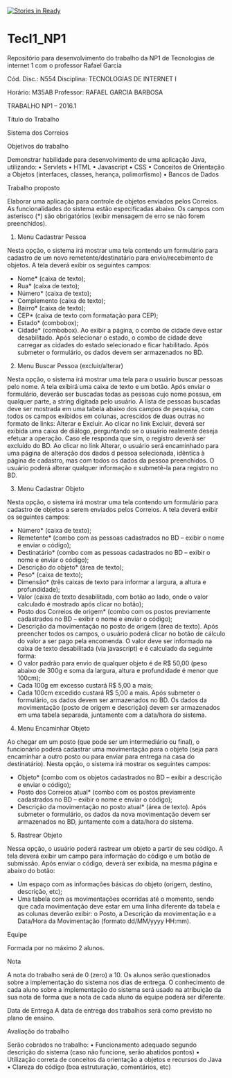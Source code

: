 [![Stories in Ready](https://badge.waffle.io/Daniel-Aragao/TecI1_NP1.png?label=ready&title=Ready)](https://waffle.io/Daniel-Aragao/TecI1_NP1)
# TecI1_NP1
Repositório para desenvolvimento do trabalho da NP1 de Tecnologias de internet 1 com o professor Rafael Garcia

Cód. Disc.:	N554	     	Disciplina:	TECNOLOGIAS DE INTERNET I

Horário:	M35AB		Professor:	RAFAEL GARCIA BARBOSA


TRABALHO NP1 – 2016.1

Título do Trabalho

Sistema dos Correios

Objetivos do trabalho

Demonstrar habilidade para desenvolvimento de uma aplicação Java, utilizando:
•	Servlets
•	HTML
•	Javascript
•	CSS
•	Conceitos de Orientação a Objetos (interfaces, classes, herança, polimorfismo)
•	Bancos de Dados

Trabalho proposto

Elaborar uma aplicação para controle de objetos enviados pelos Correios. As funcionalidades do sistema estão especificadas abaixo. Os campos com asterisco (*) são obrigatórios (exibir mensagem de erro se não forem preenchidos).

1.	Menu Cadastrar Pessoa

Nesta opção, o sistema irá mostrar uma tela contendo um formulário para cadastro de um novo remetente/destinatário para envio/recebimento de objetos. A tela deverá exibir os seguintes campos:
- Nome* (caixa de texto);
- Rua* (caixa de texto);
- Número* (caixa de texto);
- Complemento (caixa de texto);
- Bairro* (caixa de texto);
- CEP* (caixa de texto com formatação para CEP);
- Estado* (combobox);
- Cidade* (combobox).
Ao exibir a página, o combo de cidade deve estar desabilitado. Após selecionar o estado, o combo de cidade deve carregar as cidades do estado selecionado e ficar habilitado. Após submeter o formulário, os dados devem ser armazenados no BD.

2.	Menu Buscar Pessoa (excluir/alterar)

Nesta opção, o sistema irá mostrar uma tela para o usuário buscar pessoas pelo nome. A tela exibirá uma caixa de texto e um botão. Após enviar o formulário, deverão ser buscadas todas as pessoas cujo nome possua, em qualquer parte, a string digitada pelo usuário. A lista de pessoas buscadas deve ser mostrada em uma tabela abaixo dos campos de pesquisa, com todos os campos exibidos em colunas, acrescidos de duas outras no formato de links: Alterar e Excluir.
Ao clicar no link Excluir, deverá ser exibida uma caixa de diálogo, perguntando se o usuário realmente deseja efetuar a operação. Caso ele responda que sim, o registro deverá ser excluído do BD.
Ao clicar no link Alterar, o usuário será encaminhado para uma página de alteração dos dados d pessoa selecionada, idêntica à página de cadastro, mas com todos os dados da pessoa preenchidos. O usuário poderá alterar qualquer informação e submetê-la para registro no BD.

3.	Menu Cadastrar Objeto

Nesta opção, o sistema irá mostrar uma tela contendo um formulário para cadastro de objetos a serem enviados pelos Correios. A tela deverá exibir os seguintes campos:
- Número* (caixa de texto);
- Remetente* (combo com as pessoas cadastrados no BD – exibir o nome e enviar o código);
- Destinatário* (combo com as pessoas cadastrados no BD – exibir o nome e enviar o código);
- Descrição do objeto* (área de texto);
- Peso* (caixa de texto);
- Dimensão* (três caixas de texto para informar a largura, a altura e profundidade);
- Valor (caixa de texto desabilitada, com botão ao lado, onde o valor calculado é mostrado após clicar no botão);
- Posto dos Correios de origem* (combo com os postos previamente cadastrados no BD – exibir o nome e enviar o código);
- Descrição da movimentação no posto de origem (área de texto).
Após preencher todos os campos, o usuário poderá clicar no botão de cálculo do valor a ser pago pela encomenda. O valor deve ser informado na caixa de texto desabilitada (via javascript) e é calculado da seguinte forma: 
- O valor padrão para envio de qualquer objeto é de R$ 50,00 (peso abaixo de 300g e soma da largura, altura e profundidade é menor que 100cm);
- Cada 100g em excesso custará R$ 5,00 a mais;
- Cada 100cm excedido custará R$ 5,00 a mais.
Após submeter o formulário, os dados devem ser armazenados no BD. Os dados da movimentação (posto de origem e descrição) devem ser armazenados em uma tabela separada, juntamente com a data/hora do sistema.

4.	Menu Encaminhar Objeto

Ao chegar em um posto (que pode ser um intermediário ou final), o funcionário poderá cadastrar uma movimentação para o objeto (seja para encaminhar a outro posto ou para enviar para entrega na casa do destinatário). Nesta opção, o sistema irá mostrar os seguintes campos:
- Objeto* (combo com os objetos cadastrados no BD – exibir a descrição e enviar o código);
- Posto dos Correios atual* (combo com os postos previamente cadastrados no BD – exibir o nome e enviar o código);
- Descrição da movimentação no posto atual* (área de texto).
Após submeter o formulário, os dados da nova movimentação devem ser armazenados no BD, juntamente com a data/hora do sistema.

5.	Rastrear Objeto

Nessa opção, o usuário poderá rastrear um objeto a partir de seu código. A tela deverá exibir um campo para informação do código e um botão de submissão. Após enviar o código, deverá ser exibida, na mesma página e abaixo do botão:
- Um espaço com as informações básicas do objeto (origem, destino, descrição, etc);
- Uma tabela com as movimentações ocorridas até o momento, sendo que cada movimentação deve estar em uma linha diferente da tabela e as colunas deverão exibir: o Posto, a Descrição da movimentação e a Data/Hora da Movimentação (formato dd/MM/yyyy HH:mm).


Equipe

Formada por no máximo 2 alunos.

Nota	

A nota do trabalho será de 0 (zero) a 10. Os alunos serão questionados sobre a implementação do sistema nos dias de entrega. O conhecimento de cada aluno sobre a implementação do sistema será usado na atribuição da sua nota de forma que a nota de cada aluno da equipe poderá ser diferente. 

Data de Entrega	
A data de entrega dos trabalhos será como previsto no plano de ensino.

Avaliação do trabalho

Serão cobrados no trabalho:
•	Funcionamento adequado segundo descrição do sistema (caso não funcione, serão abatidos pontos)
•	Utilização correta de conceitos da orientação a objetos e recursos do Java
•	Clareza do código (boa estruturação, comentários, etc)


